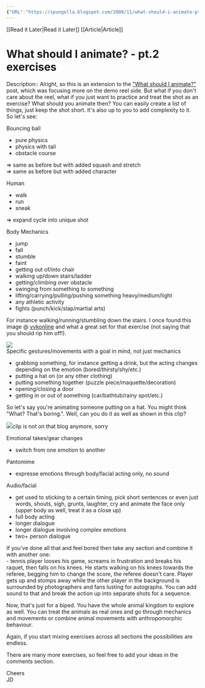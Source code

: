 ```yaml
---
{"URL":"https://spungella.blogspot.com/2008/11/what-should-i-animate-pt2-exercises.html","thumbnail":"https://blogger.googleusercontent.com/img/b/R29vZ2xl/AVvXsEjn5uBcrD5JbjpTufjaS5f4RxMdtGQkk06E9fC17Mr83c26afpbsuU6adnP3-bd3o90tBZnzzPpjU92gooc8KQQPUcbrFewzE8b1vIjeMxFUBnARM2QJ83Z_9_kByGlymc3iK5_xlvhtDBV/w1200-h630-p-k-no-nu/testmodel.jpg","site":"[[]]","date":"2024-08-15T17:44:30","duration":3,"topics":["[[Animation exercises]]"],"done":false,"cover":null,"dg-publish":true,"permalink":"/06-plan/00/what-should-i-animate-pt-2-exercises/","dgPassFrontmatter":true,"noteIcon":"","created":"2025-01-21T01:20:17.253+10:00","updated":"2025-01-21T16:22:09.335+10:00"}
---
```


[[Read it Later\|Read it Later]] [[Article\|Article]] 
# What should I animate? - pt.2 exercises

Description:: Alright, so this is an extension to the ["What should I animate?"](http://spungella.blogspot.com/2008/09/what-should-i-animate_24.html) post, which was focusing more on the demo reel side. But what if you don't care about the reel, what if you just want to practice and treat the shot as an exercise? What should you animate then? You can easily create a list of things, just keep the shot short. It's also up to you to add complexity to it. So let's see:

Bouncing ball

-   pure physics
-   physics with tail
-   obstacle course

\=> same as before but with added squash and stretch  
\=> same as before but with added character

Human

-   walk
-   run
-   sneak

\=> expand cycle into unique shot

Body Mechanics

-   jump
-   fall
-   stumble
-   faint
-   getting out of/into chair
-   walking up/down stairs/ladder
-   getting/climbing over obstacle
-   swinging from something to something
-   lifting/carrying/pulling/pushing something heavy/medium/light
-   any athletic activity
-   fights (punch/kick/slap/martial arts)

For instance walking/running/stumbling down the stairs. I once found this image @ [vvkonline](http://vvkonline.blogspot.com/2008/09/lighting-and-rendering.html) and what a great set for that exercise (not saying that you should rip him off!).

[![](https://blogger.googleusercontent.com/img/b/R29vZ2xl/AVvXsEjn5uBcrD5JbjpTufjaS5f4RxMdtGQkk06E9fC17Mr83c26afpbsuU6adnP3-bd3o90tBZnzzPpjU92gooc8KQQPUcbrFewzE8b1vIjeMxFUBnARM2QJ83Z_9_kByGlymc3iK5_xlvhtDBV/s400/testmodel.jpg)](https://blogger.googleusercontent.com/img/b/R29vZ2xl/AVvXsEjn5uBcrD5JbjpTufjaS5f4RxMdtGQkk06E9fC17Mr83c26afpbsuU6adnP3-bd3o90tBZnzzPpjU92gooc8KQQPUcbrFewzE8b1vIjeMxFUBnARM2QJ83Z_9_kByGlymc3iK5_xlvhtDBV/s1600-h/testmodel.jpg)  
Specific gestures/movements with a goal in mind, not just mechanics

-   grabbing something, for instance getting a drink, but the acting changes depending on the emotion (bored/thirsty/shy/etc.)
-   putting a hat on (or any other clothing)
-   putting something together (puzzle piece/maquette/decoration)
-   opening/closing a door
-   getting in or out of something (car/bathtub/rainy spot/etc.)

So let's say you're animating someone putting on a hat. You might think "What? That's boring.". Well, can you do it as well as shown in this clip?

[![](https://blogger.googleusercontent.com/img/b/R29vZ2xl/AVvXsEhnhPkuGF3eePzyufAhC-xhpkn33yqwqYwwT8E_wln4zxpgWAaLA3kCH7Zntg44o0d3ZuVsrdIOT_1TbkPErcVHfVMIVzPl9d3J48DtrkJdTI4X20HkYpA_sGsR5DLLGn9LiijQfMJWk38P/s400/hat.jpg)](https://blogger.googleusercontent.com/img/b/R29vZ2xl/AVvXsEhnhPkuGF3eePzyufAhC-xhpkn33yqwqYwwT8E_wln4zxpgWAaLA3kCH7Zntg44o0d3ZuVsrdIOT_1TbkPErcVHfVMIVzPl9d3J48DtrkJdTI4X20HkYpA_sGsR5DLLGn9LiijQfMJWk38P/s1600-h/hat.jpg)clip is not on that blog anymore, sorry

Emotional takes/gear changes

-   switch from one emotion to another

Pantomime

-   expresse emotions through body/facial acting only, no sound

Audio/facial

-   get used to sticking to a certain timing, pick short sentences or even just words, shouts, sigh, grunts, laughter, cry and animate the face only (upper body as well, treat it as a close up)
-   full body acting
-   longer dialogue
-   longer dialogue involving complex emotions
-   two+ person dialogue

If you've done all that and feel bored then take any section and combine it with another one:  
\- tennis player looses his game, screams in frustration and breaks his raquet, then falls on his knees. He starts walking on his knees towards the referee, begging him to change the score, the referee doesn't care. Player gets up and stomps away while the other player in the background is surrounded by photographers and fans lusting for autographs. You can add sound to that and break the action up into separate shots for a sequence.

Now, that's just for a biped. You have the whole animal kingdom to explore as well. You can treat the animals as real ones and go through mechanics and movements or combine animal movements with anthropomorphic behaviour.

Again, if you start mixing exercises across all sections the possibilities are endless.

There are many more exercises, so feel free to add your ideas in the comments section.

Cheers  
JD

